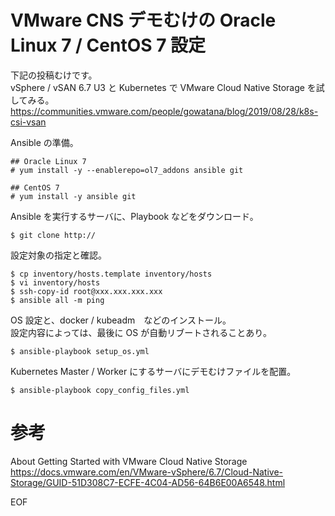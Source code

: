# VMware CNS デモむけの Oracle Linux 7 / CentOS 7 設定

下記の投稿むけです。  
vSphere / vSAN 6.7 U3 と Kubernetes で VMware Cloud Native Storage を試してみる。
<https://communities.vmware.com/people/gowatana/blog/2019/08/28/k8s-csi-vsan>


Ansible の準備。

```
## Oracle Linux 7
# yum install -y --enablerepo=ol7_addons ansible git

## CentOS 7
# yum install -y ansible git
```

Ansible を実行するサーバに、Playbook などをダウンロード。

```
$ git clone http://
```

設定対象の指定と確認。

```
$ cp inventory/hosts.template inventory/hosts
$ vi inventory/hosts
$ ssh-copy-id root@xxx.xxx.xxx.xxx
$ ansible all -m ping
```

OS 設定と、docker / kubeadm　などのインストール。  
設定内容によっては、最後に OS が自動リブートされることあり。

```
$ ansible-playbook setup_os.yml
```

Kubernetes Master / Worker にするサーバにデモむけファイルを配置。

```
$ ansible-playbook copy_config_files.yml
```

# 参考
About Getting Started with VMware Cloud Native Storage  
<https://docs.vmware.com/en/VMware-vSphere/6.7/Cloud-Native-Storage/GUID-51D308C7-ECFE-4C04-AD56-64B6E00A6548.html>


EOF
